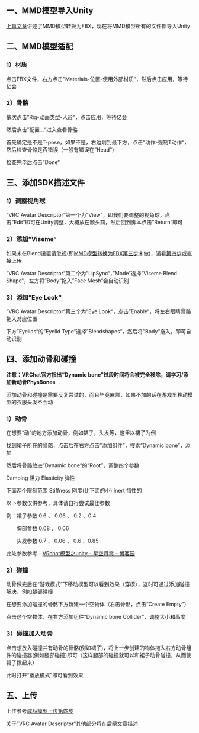 ## 一、MMD模型导入Unity

[上篇文章](/Upload/mmd_to_fbx.md)讲述了MMD模型转换为FBX，现在将MMD模型所有的文件都导入Unity

## 二、MMD模型适配

### 1）材质

点击FBX文件，右方点击”Materials-位置-使用外部材质“，然后点击应用，等待亿会

### 2）骨骼

依次点击”Rig-动画类型-人形“，点击应用，等待亿会

然后点击”配置…“进入查看骨骼

首先确定是不是T-pose，如果不是，右边划到最下方，点击”动作-强制T动作“，然后检查骨骼是否错误（一般有错误在”Head“）

检查完毕后点击”Done“

## 三、添加SDK描述文件

### 1）调整视角球

”VRC Avatar Descriptor“第一个为”View“，即我们要调整的视角球，点击”Edit“即可在Unity调整，大概放在额头前，然后回到脚本点击”Return“即可

### 2）添加”Viseme“

如果未在Blend设置请忽视(即[MMD模型转换为FBX第三步](/Upload/mmd_to_fbx.md#三、进一步处理)未做)，请看[第四步](#四、添加动骨和碰撞)或直接上传

”VRC Avatar Descriptor“第二个为”LipSync“，”Mode“选择”Viseme Blend Shape“，左方将”Body“拖入”Face Mesh“会自动识别

### 3）添加”Eye Look“

”VRC Avatar Descriptor“第三个为”Eye Look“，点击”Enable“，将左右眼睛骨骼拖入对应位置

下方”Eyelids“的”Eyelid Type“选择”Blendshapes“，然后将”Body“拖入，即可自动识别

## 四、添加动骨和碰撞

**注意：VRChat官方指出“Dynamic bone”过段时间将会被完全移除，请学习/添加新动骨PhysBones**

添加动骨和碰撞是需要反复尝试的，而且毕竟麻烦，如果不加的话在游戏里移动模型的衣服头发不会动

### 1）动骨

在想要“动”的地方添加动骨，例如裙子，头发等，这里以裙子为例

找到裙子所在的骨骼，点击后在右方点击“添加组件”，搜索“Dynamic bone”，添加

然后将骨骼放进“Dynamic bone”的“Root”，调整四个参数

Damping  阻力
Elasticity  弹性

下面两个限制范围
Stiffness   刚度(比下面的小)
Inert      惰性的

以下参数仅供参考，具体请自行尝试最佳参数

例：裙子参数 0.6 、 0.06 、 0.2 、0.4

　　胸部参数 0.08 、 0.06 

　　头发参数 0.7 、 0.06 、 0.6 、0.85

此处参数参考：[VRchat模型之unity – 星空月零 – 博客园](https://www.cnblogs.com/raitorei/p/12008887.html)

### 2）碰撞

动骨做完后在“游戏模式”下移动模型可以看到效果（穿模），这时可通过添加碰撞解决，例如腿部碰撞

在想要添加碰撞的骨骼下方新建一个空物体（右击骨骼，点击“Create Empty”）

点击这个空物体，在右方添加组件“Dynamic bone Collider”，调整大小和高度

### 3）碰撞加入动骨

点击想放入碰撞并有动骨的骨骼(例如裙子)，将上一步创建的物体拖入右方动骨组件的碰撞器(例如腿部碰撞)即可（这样腿部的碰撞就可以和裙子动骨碰撞，从而使裙子撑起来）

此时打开“播放模式”即可看到效果

## 五、上传

上传参考[成品模型上传第四步](/Upload/Upload.md#四、上传模型)

关于”VRC Avatar Descriptor“其他部分将在后续文章描述
